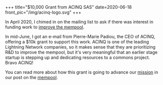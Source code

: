+++
title="$10,000 Grant from ACINQ SAS"
date=2020-06-18
front_pic="/img/acinq-logo.svg"
+++

In April 2020, I chimed in on the mailing list to ask if there was interest in funding work to
[improve the
mempool](https://lists.linuxfoundation.org/pipermail/lightning-dev/2020-April/002660.html).

In mid-June, I got an e-mail from Pierre-Marie Padiou, the CEO of ACINQ, offering a $10k grant to
support this work. ACINQ is one of the leading Lightning Network companies, so it makes sense that
they are prioritizing R&D to improve the mempool, but it's very meaningful that an earlier stage
startup is stepping up and dedicating resources to a commons project. Bravo ACINQ!

You can read more about how this grant is going to advance our [mission](/mission/) in our post on
the [mempool](/blog/mempool/).

